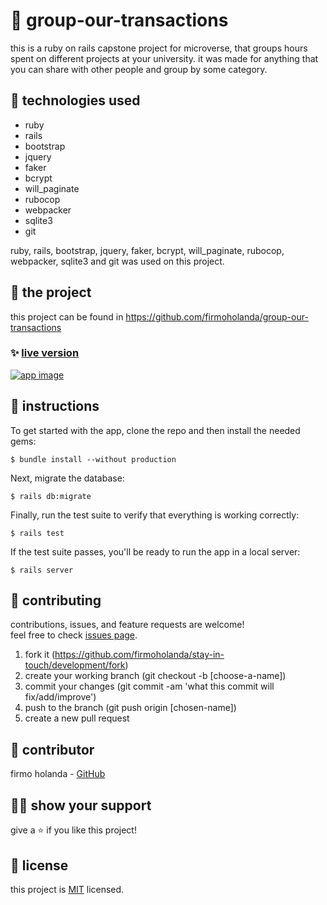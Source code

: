 # 📃 group-our-transactions

this is a ruby on rails capstone project for microverse, that groups hours spent on different projects at your university. it was made for anything that you can share with other people and group by some category.



## 📡 technologies used

- ruby
- rails
- bootstrap
- jquery
- faker
- bcrypt
- will_paginate
- rubocop
- webpacker
- sqlite3
- git

ruby, rails, bootstrap, jquery, faker, bcrypt, will_paginate, rubocop, webpacker, sqlite3 and git was used on this project.



## 🚀 the project

this project can be found in https://github.com/firmoholanda/group-our-transactions


### ✨ [live version](https://g-o-t-firmoholanda.herokuapp.com/)

<a href="https://g-o-t-firmoholanda.herokuapp.com/" target="_blank">
    <img alt="app image" src="https://github.com/firmoholanda/group-our-transactions/tree/release/app/assets/images/app-animation.gif"/>
</a>



## 🔨 instructions

To get started with the app, clone the repo and then install the needed gems:

```
$ bundle install --without production
```

Next, migrate the database:

```
$ rails db:migrate
```

Finally, run the test suite to verify that everything is working correctly:

```
$ rails test
```

If the test suite passes, you'll be ready to run the app in a local server:

```
$ rails server
```



## 🤝 contributing

contributions, issues, and feature requests are welcome!<br/>feel free to check [issues page](hhttps://github.com/firmoholanda/stay-in-touch/development/issues).

1. fork it (https://github.com/firmoholanda/stay-in-touch/development/fork)
2. create your working branch (git checkout -b [choose-a-name])
3. commit your changes (git commit -am 'what this commit will fix/add/improve')
4. push to the branch (git push origin [chosen-name])
5. create a new pull request



## 🤖 contributor


firmo holanda - [GitHub](https://github.com/firmoholanda)



## 🙋‍♂ show your support

give a ⭐️ if you like this project!



## 📝 license

this project is [MIT](https://github.com/firmoholanda/stay-in-touch/development/license.txt) licensed.
